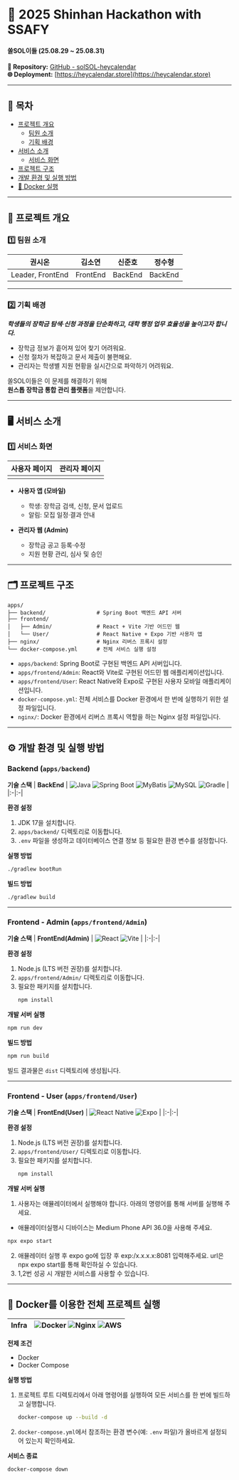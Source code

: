 # 🏦 2025 Shinhan Hackathon with SSAFY

#### 쏠SOL이들 (25.08.29 ~ 25.08.31)

**🔗 Repository:** [GitHub - solSOL-heycalendar](https://github.com/ZionArizona/SOLSOL)  
**🌐 Deployment:** [https://heycalendar.store](https://heycalendar.store)

---

## 📑 목차

- [프로젝트 개요](#overview)  
  - [팀원 소개](#team)  
  - [기획 배경](#background)  
- [서비스 소개](#service)  
  - [서비스 화면](#screens)  
- [프로젝트 구조](#structure)  
- [개발 환경 및 실행 방법](#setup)  
- [🐳 Docker 실행](#docker)

---

## 📌 프로젝트 개요 <a id="overview"></a>

### 1️⃣ 팀원 소개 <a id="team"></a>

| 권시온 | 김소연 | 신준호 | 정수형 |
|:-:|:-:|:-:|:-:|
| Leader, FrontEnd | FrontEnd | BackEnd | BackEnd |

---

### 2️⃣ 기획 배경 <a id="background"></a>

***학생들의 장학금 탐색·신청 과정을 단순화하고, 대학 행정 업무 효율성을 높이고자 합니다.***

>
- 장학금 정보가 흩어져 있어 찾기 어려워요.  
- 신청 절차가 복잡하고 문서 제출이 불편해요.  
- 관리자는 학생별 지원 현황을 실시간으로 파악하기 어려워요.  

쏠SOL이들은 이 문제를 해결하기 위해  
**원스톱 장학금 통합 관리 플랫폼**을 제안합니다.  

---

## 🖥️ 서비스 소개 <a id="service"></a>

### 1️⃣ 서비스 화면 <a id="screens"></a>

| 사용자 페이지 | 관리자 페이지 |
|:--:|:--:|
| ![]() | ![]() |

- **사용자 앱 (모바일)**  
  - 학생: 장학금 검색, 신청, 문서 업로드  
  - 알림: 모집 일정·결과 안내  

- **관리자 웹 (Admin)**  
  - 장학금 공고 등록·수정  
  - 지원 현황 관리, 심사 및 승인  

---

## 🗂️ 프로젝트 구조 <a id="structure"></a>

```plaintext
apps/
├── backend/                # Spring Boot 백엔드 API 서버
├── frontend/
│   ├── Admin/              # React + Vite 기반 어드민 웹
│   └── User/               # React Native + Expo 기반 사용자 앱
├── nginx/                  # Nginx 리버스 프록시 설정
└── docker-compose.yml      # 전체 서비스 실행 설정
```

- `apps/backend`: Spring Boot로 구현된 백엔드 API 서버입니다.
- `apps/frontend/Admin`: React와 Vite로 구현된 어드민 웹 애플리케이션입니다.
- `apps/frontend/User`: React Native와 Expo로 구현된 사용자 모바일 애플리케이션입니다.
- `docker-compose.yml`: 전체 서비스를 Docker 환경에서 한 번에 실행하기 위한 설정 파일입니다.
- `nginx/`: Docker 환경에서 리버스 프록시 역할을 하는 Nginx 설정 파일입니다.

---

## ⚙️ 개발 환경 및 실행 방법 <a id="setup"></a>

### Backend (`apps/backend`)

**기술 스택**
| **BackEnd** | ![Java](https://img.shields.io/badge/Java-17-orange) ![Spring Boot](https://img.shields.io/badge/SpringBoot-3.3.3-green) ![MyBatis](https://img.shields.io/badge/ORM-MyBatis-red) ![MySQL](https://img.shields.io/badge/Database-MySQL-4479A1) ![Gradle](https://img.shields.io/badge/Build-Gradle-02303A) |
|:-|:-|

**환경 설정**
1. JDK 17을 설치합니다.
2. `apps/backend/` 디렉토리로 이동합니다.
3. `.env` 파일을 생성하고 데이터베이스 연결 정보 등 필요한 환경 변수를 설정합니다.

**실행 방법**
```bash
./gradlew bootRun
```

**빌드 방법**
```bash
./gradlew build
```

---

### Frontend - Admin (`apps/frontend/Admin`)

**기술 스택**
| **FrontEnd(Admin)** | ![React](https://img.shields.io/badge/React-19-61DAFB) ![Vite](https://img.shields.io/badge/Build-Vite-646CFF) |
|:-|:-|

**환경 설정**
1. Node.js (LTS 버전 권장)를 설치합니다.
2. `apps/frontend/Admin/` 디렉토리로 이동합니다.
3. 필요한 패키지를 설치합니다.
   ```bash
   npm install
   ```

**개발 서버 실행**
```bash
npm run dev
```

**빌드 방법**
```bash
npm run build
```
빌드 결과물은 `dist` 디렉토리에 생성됩니다.

---

### Frontend - User (`apps/frontend/User`)

**기술 스택**
| **FrontEnd(User)** | ![React Native](https://img.shields.io/badge/ReactNative-Expo-blue) ![Expo](https://img.shields.io/badge/Expo-SDK--51-000020) |
|:-|:-|

**환경 설정**
1. Node.js (LTS 버전 권장)를 설치합니다.
2. `apps/frontend/User/` 디렉토리로 이동합니다.
3. 필요한 패키지를 설치합니다.
   ```bash
   npm install
   ```

**개발 서버 실행**
1. 사용자는 애뮬레이터에서 실행해야 합니다. 아래의 명령어를 통해 서버를 실행해 주세요.
- 애뮬레이터실행시 디바이스는 Medium Phone API 36.0을 사용해 주세요.
```bash
npx expo start
```
2. 애뮬레이터 실행 후 expo go에 입장 후 exp:/x.x.x.x:8081 입력해주세요. url은 npx expo start를 통해 확인하실 수 있습니다.
3. 1,2번 성공 시 개발한 서비스를 사용할 수 있습니다.

---

## 🐳 Docker를 이용한 전체 프로젝트 실행 <a id="docker"></a>

| **Infra** | ![Docker](https://img.shields.io/badge/Container-Docker-2496ED) ![Nginx](https://img.shields.io/badge/Proxy-Nginx-009639) ![AWS](https://img.shields.io/badge/Cloud-AWS-FF9900) |
|:-|:-|

**전제 조건**
- Docker
- Docker Compose

**실행 방법**
1. 프로젝트 루트 디렉토리에서 아래 명령어를 실행하여 모든 서비스를 한 번에 빌드하고 실행합니다.
   ```bash
   docker-compose up --build -d
   ```
2. `docker-compose.yml`에서 참조하는 환경 변수(예: `.env` 파일)가 올바르게 설정되어 있는지 확인하세요.

**서비스 종료**
```bash
docker-compose down
```
